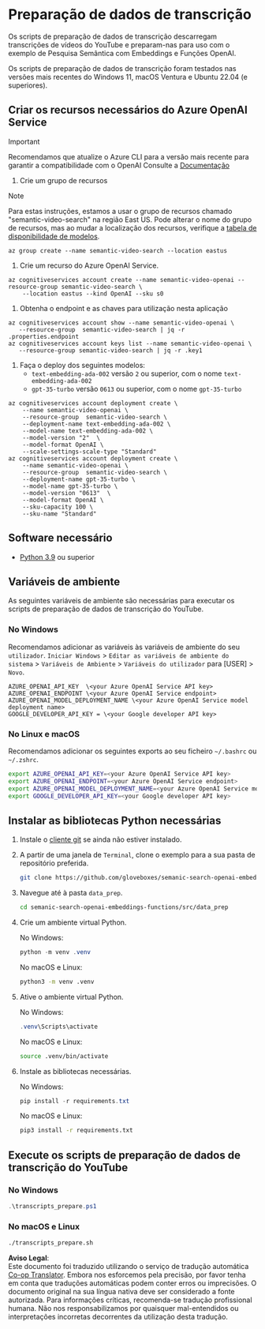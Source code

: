 <!--
CO_OP_TRANSLATOR_METADATA:
{
  "original_hash": "0d69f2d5814a698d3de5d0235940b5ae",
  "translation_date": "2025-07-09T13:09:14+00:00",
  "source_file": "08-building-search-applications/scripts/README.md",
  "language_code": "pt"
}
-->
# Preparação de dados de transcrição

Os scripts de preparação de dados de transcrição descarregam transcrições de vídeos do YouTube e preparam-nas para uso com o exemplo de Pesquisa Semântica com Embeddings e Funções OpenAI.

Os scripts de preparação de dados de transcrição foram testados nas versões mais recentes do Windows 11, macOS Ventura e Ubuntu 22.04 (e superiores).

## Criar os recursos necessários do Azure OpenAI Service

> [!IMPORTANT]
> Recomendamos que atualize o Azure CLI para a versão mais recente para garantir a compatibilidade com o OpenAI
> Consulte a [Documentação](https://learn.microsoft.com/cli/azure/update-azure-cli?WT.mc_id=academic-105485-koreyst)

1. Crie um grupo de recursos

> [!NOTE]
> Para estas instruções, estamos a usar o grupo de recursos chamado "semantic-video-search" na região East US.
> Pode alterar o nome do grupo de recursos, mas ao mudar a localização dos recursos,
> verifique a [tabela de disponibilidade de modelos](https://aka.ms/oai/models?WT.mc_id=academic-105485-koreyst).

```console
az group create --name semantic-video-search --location eastus
```

1. Crie um recurso do Azure OpenAI Service.

```console
az cognitiveservices account create --name semantic-video-openai --resource-group semantic-video-search \
    --location eastus --kind OpenAI --sku s0
```

1. Obtenha o endpoint e as chaves para utilização nesta aplicação

```console
az cognitiveservices account show --name semantic-video-openai \
   --resource-group  semantic-video-search | jq -r .properties.endpoint
az cognitiveservices account keys list --name semantic-video-openai \
   --resource-group semantic-video-search | jq -r .key1
```

1. Faça o deploy dos seguintes modelos:
   - `text-embedding-ada-002` versão `2` ou superior, com o nome `text-embedding-ada-002`
   - `gpt-35-turbo` versão `0613` ou superior, com o nome `gpt-35-turbo`

```console
az cognitiveservices account deployment create \
    --name semantic-video-openai \
    --resource-group  semantic-video-search \
    --deployment-name text-embedding-ada-002 \
    --model-name text-embedding-ada-002 \
    --model-version "2"  \
    --model-format OpenAI \
    --scale-settings-scale-type "Standard"
az cognitiveservices account deployment create \
    --name semantic-video-openai \
    --resource-group  semantic-video-search \
    --deployment-name gpt-35-turbo \
    --model-name gpt-35-turbo \
    --model-version "0613"  \
    --model-format OpenAI \
    --sku-capacity 100 \
    --sku-name "Standard"
```

## Software necessário

- [Python 3.9](https://www.python.org/downloads/?WT.mc_id=academic-105485-koreyst) ou superior

## Variáveis de ambiente

As seguintes variáveis de ambiente são necessárias para executar os scripts de preparação de dados de transcrição do YouTube.

### No Windows

Recomendamos adicionar as variáveis às variáveis de ambiente do seu `utilizador`.
`Iniciar Windows` > `Editar as variáveis de ambiente do sistema` > `Variáveis de Ambiente` > `Variáveis do utilizador` para [USER] > `Novo`.

```text
AZURE_OPENAI_API_KEY  \<your Azure OpenAI Service API key>
AZURE_OPENAI_ENDPOINT \<your Azure OpenAI Service endpoint>
AZURE_OPENAI_MODEL_DEPLOYMENT_NAME \<your Azure OpenAI Service model deployment name>
GOOGLE_DEVELOPER_API_KEY = \<your Google developer API key>
```



### No Linux e macOS

Recomendamos adicionar os seguintes exports ao seu ficheiro `~/.bashrc` ou `~/.zshrc`.

```bash
export AZURE_OPENAI_API_KEY=<your Azure OpenAI Service API key>
export AZURE_OPENAI_ENDPOINT=<your Azure OpenAI Service endpoint>
export AZURE_OPENAI_MODEL_DEPLOYMENT_NAME=<your Azure OpenAI Service model deployment name>
export GOOGLE_DEVELOPER_API_KEY=<your Google developer API key>
```

## Instalar as bibliotecas Python necessárias

1. Instale o [cliente git](https://git-scm.com/downloads?WT.mc_id=academic-105485-koreyst) se ainda não estiver instalado.
1. A partir de uma janela de `Terminal`, clone o exemplo para a sua pasta de repositório preferida.

    ```bash
    git clone https://github.com/gloveboxes/semanic-search-openai-embeddings-functions.git
    ```

1. Navegue até à pasta `data_prep`.

   ```bash
   cd semanic-search-openai-embeddings-functions/src/data_prep
   ```

1. Crie um ambiente virtual Python.

    No Windows:

    ```powershell
    python -m venv .venv
    ```

    No macOS e Linux:

    ```bash
    python3 -m venv .venv
    ```

1. Ative o ambiente virtual Python.

   No Windows:

   ```powershell
   .venv\Scripts\activate
   ```

   No macOS e Linux:

   ```bash
   source .venv/bin/activate
   ```

1. Instale as bibliotecas necessárias.

   No Windows:

   ```powershell
   pip install -r requirements.txt
   ```

   No macOS e Linux:

   ```bash
   pip3 install -r requirements.txt
   ```

## Execute os scripts de preparação de dados de transcrição do YouTube

### No Windows

```powershell
.\transcripts_prepare.ps1
```

### No macOS e Linux

```bash
./transcripts_prepare.sh
```

**Aviso Legal**:  
Este documento foi traduzido utilizando o serviço de tradução automática [Co-op Translator](https://github.com/Azure/co-op-translator). Embora nos esforcemos pela precisão, por favor tenha em conta que traduções automáticas podem conter erros ou imprecisões. O documento original na sua língua nativa deve ser considerado a fonte autorizada. Para informações críticas, recomenda-se tradução profissional humana. Não nos responsabilizamos por quaisquer mal-entendidos ou interpretações incorretas decorrentes da utilização desta tradução.